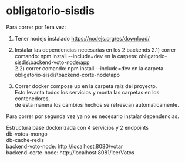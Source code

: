 # obligatorio-sisdis

Para correr por 1era vez:  
1) Tener nodejs instalado https://nodejs.org/es/download/  

2) Instalar las dependencias necesarias en los 2 backends
2.1) correr comando: 
       npm install --include=dev 
       en la carpeta: obligatorio-sisdis\backend-voto-node\app  
2.2) correr comando: 
       npm install --include=dev 
       en la carpeta obligatorio-sisdis\backend-corte-node\app
 
3) Correr docker compose up en la carpeta raiz del proyecto.  
Esto levanta todos los servicios y monta las carpetas en los contenedores,  
de esta manera los cambios hechos se refrescan automaticamente.  

Para correr por segunda vez ya no es necesario instalar dependencias.  


Estructura base dockerizada con 4 servicios y 2 endpoints  
db-votos-mongo  
db-cache-redis  
backend-voto-node: http://localhost:8080/votar  
backend-corte-node: http://localhost:8081/leerVotos  

